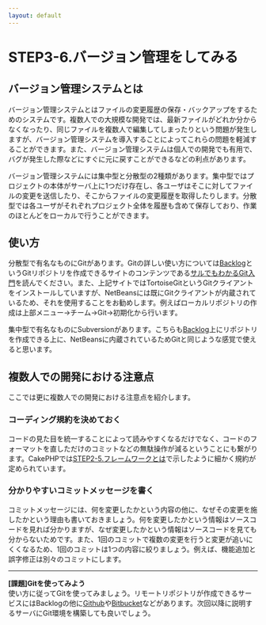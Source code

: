 ```yaml
---
layout: default
---
```

# STEP3-6.バージョン管理をしてみる

## バージョン管理システムとは

バージョン管理システムとはファイルの変更履歴の保存・バックアップをするためのシステムです。複数人での大規模な開発では、最新ファイルがどれか分からなくなったり、同じファイルを複数人で編集してしまったりという問題が発生しますが、バージョン管理システムを導入することによってこれらの問題を軽減することができます。また、バージョン管理システムは個人での開発でも有用で、バグが発生した際などにすぐに元に戻すことができるなどの利点があります。

バージョン管理システムには集中型と分散型の2種類があります。集中型ではプロジェクトの本体がサーバ上に1つだけ存在し、各ユーザはそこに対してファイルの変更を送信したり、そこからファイルの変更履歴を取得したりします。分散型では各ユーザがそれぞれプロジェクト全体を履歴も含めて保存しており、作業のほとんどをローカルで行うことができます。

## 使い方

分散型で有名なものにGitがあります。Gitの詳しい使い方については[Backlog](http://www.backlog.jp/)というGitリポジトリを作成できるサイトのコンテンツである[サルでもわかるGit入門](http://www.backlog.jp/git-guide/)を読んでください。また、上記サイトではTortoiseGitというGitクライアントをインストールしていますが、NetBeansには既にGitクライアントが内蔵されているため、それを使用することをお勧めします。例えばローカルリポジトリの作成は上部メニュー→チーム→Git→初期化から行います。

集中型で有名なものにSubversionがあります。こちらも[Backlog](http://www.backlog.jp/)上にリポジトリを作成できる上に、NetBeansに内蔵されているためGitと同じような感覚で使えると思います。

## 複数人での開発における注意点

ここでは更に複数人での開発における注意点を紹介します。

### コーディング規約を決めておく

コードの見た目を統一することによって読みやすくなるだけでなく、コードのフォーマットを直しただけのコミットなどの無駄操作が減るということにも繋がります。CakePHPでは[STEP2-5.フレームワークとは](../2/5.html)で示したように細かく規約が定められています。

### 分かりやすいコミットメッセージを書く

コミットメッセージには、何を変更したかという内容の他に、なぜその変更を施したかという理由も書いておきましょう。何を変更したかという情報はソースコードを見れば分かりますが、なぜ変更したかという情報はソースコードを見ても分からないためです。また、1回のコミットで複数の変更を行うと変更が追いにくくなるため、1回のコミットは1つの内容に絞りましょう。例えば、機能追加と誤字修正は別々のコミットにします。

***

**[課題]Gitを使ってみよう**  
使い方に従ってGitを使ってみましょう。リモートリポジトリが作成できるサービスにはBacklogの他に[Github](https://github.com/)や[Bitbucket](https://bitbucket.org/)などがあります。次回以降に説明するサーバにGit環境を構築しても良いでしょう。